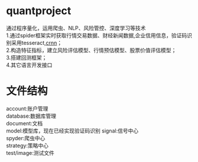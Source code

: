 # quantproject
通过程序量化，运用爬虫、NLP、风险管控、深度学习等技术    
1.通过spider框架实时获取行情交易数据、财经新闻数据,企业信用信息，验证码识别采用tesseract,[crnn](https://github.com/meijieru/crnn.pytorch)；      
2.构造特征指标，建立风险评估模型、行情预估模型、股票价值评估模型；      
3.搭建回测框架；       
4.其它语言开发接口      
# 文件结构  
account:账户管理   
database:数据库管理   
document:文档   
model:模型库，现在已经实现验证码识别
signal:信号中心   
spyder:爬虫中心    
strategy:策略中心   
test/image:测试文件   

